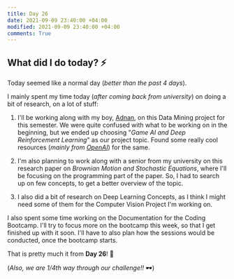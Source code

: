 ```yaml
---
title: Day 26
date: 2021-09-09 23:40:00 +04:00
modified: 2021-09-09 23:40:00 +04:00
comments: True
---
```


## What did I do today? ⚡️

Today seemed like a normal day (*better than the past 4 days*).

I mainly spent my time today (*after coming back from university*) on doing a bit of research, on a lot of stuff:

1. I'll be working along with my boy, [Adnan](), on this Data Mining project for this semester. We were quite confused with what to be working on in the beginning, but we ended up choosing "*Game AI and Deep Reinforcement Learning*" as our project topic. Found some really cool resources (*mainly from [OpenAI](https://github.com/openai)*) for the same.

2. I'm also planning to work along with a senior from my university on this research paper on *Brownian Motion and Stochastic Equations*, where I'll be focusing on the programming part of the paper. So, I had to search up on few concepts, to get a better overview of the topic.

3. I also did a bit of research on Deep Learning Concepts, as I think I might need some of them for the Computer Vision Project I'm working on.

I also spent some time working on the Documentation for the Coding Bootcamp. I'll try to focus more on the bootcamp this week, so that I get finished up with it soon. I'll have to also plan how the sessions would be conducted, once the bootcamp starts.

That is pretty much it from **Day 26**! 🚀

(*Also, we are 1/4th way through our challenge!!* 🕶)